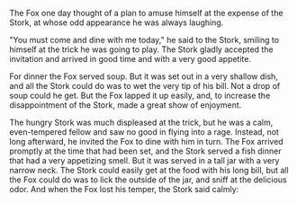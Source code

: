 The Fox one day thought of a plan to amuse himself at the expense
of the Stork, at whose odd appearance he was always laughing.

"You must come and dine with me today," he said to the Stork,
smiling to himself at the trick he was going to play. The Stork
gladly accepted the invitation and arrived in good time and with
a very good appetite.

For dinner the Fox served soup. But it was set out in a very
shallow dish, and all the Stork could do was to wet the very tip
of his bill. Not a drop of soup could he get. But the Fox lapped
it up easily, and, to increase the disappointment of the Stork,
made a great show of enjoyment.

The hungry Stork was much displeased at the trick, but he was a
calm, even-tempered fellow and saw no good in flying into a rage.
Instead, not long afterward, he invited the Fox to dine with him
in turn. The Fox arrived promptly at the time that had been set,
and the Stork served a fish dinner that had a very appetizing
smell. But it was served in a tall jar with a very narrow neck.
The Stork could easily get at the food with his long bill, but
all the Fox could do was to lick the outside of the jar, and
sniff at the delicious odor. And when the Fox lost his temper,
the Stork said calmly:
